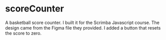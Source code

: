 # scoreCounter
A basketball score counter. I built it for the Scrimba Javascript course. The design came from the Figma file they provided. I added a button that resets the score to zero.
